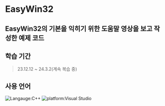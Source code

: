 # EasyWin32<br>
## EasyWin32의 기본을 익히기 위한 도움말 영상을 보고 작성한 예제 코드

## 학습 기간
> 23.12.12 ~ 24.3.2(계속 복습 중)

## 사용 언어
![Langauge:C++](https://img.shields.io/badge/Language-C++-red) ![platform:Visual Studio](https://img.shields.io/badge/Platform-Visual_Studio-red)
<br>











 
